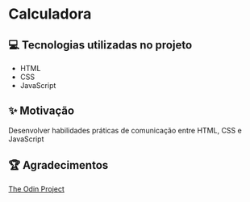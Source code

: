 # Calculadora

## 💻 Tecnologias utilizadas no projeto

- HTML
- CSS
- JavaScript

## ✨ Motivação

Desenvolver habilidades práticas de comunicação entre HTML, CSS e JavaScript

## 🏆 Agradecimentos

[The Odin Project](https://www.theodinproject.com)
